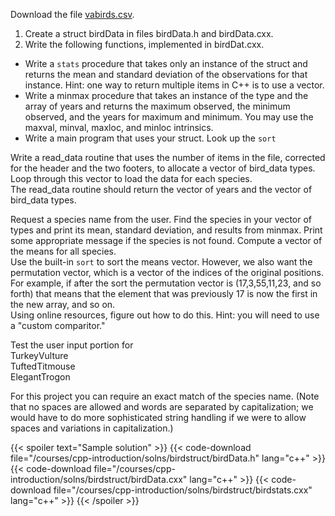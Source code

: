 Download the file [vabirds.csv](/data/vabirds.csv).
1. Create a struct birdData in files birdData.h and birdData.cxx. 
2. Write the following functions, implemented in birdDat.cxx. 
  * Write a `stats` procedure that takes only an instance of the struct and returns the mean and standard deviation of the observations for that instance. Hint: one way to return multiple items in C++ is to use a vector.
  * Write a minmax procedure that takes an instance of the type and the array of years and returns the maximum observed, the minimum observed, and the years for maximum and minimum.  You may use the maxval, minval, maxloc, and minloc intrinsics.
   * Write a main program that uses your struct.  Look up the `sort` 

Write a read_data routine that uses the number of items in the file, corrected for the header and the two footers, to allocate a vector of bird_data types.  
Loop through this vector to load the data for each species.  
The read_data routine should return the vector of years and the vector of bird_data types.  

Request a species name from the user.  Find the species in your vector of types 
and print its mean, standard deviation, and results from minmax. Print some appropriate message if the species is not found.  Compute a vector of the means for all species.  
Use the built-in `sort` to sort the means vector.  However, we also want the permutation vector, which is a vector of the indices of the original positions.  
For example, if after the sort the permutation vector is (17,3,55,11,23, and so forth) that means that the element that was previously 17 is now the first in the new array, and so on.  
Using online resources, figure out how to do this.  Hint: you will need to use a "custom comparitor."

Test the user input portion for 
<br>
TurkeyVulture
<br>
TuftedTitmouse 
<br>
ElegantTrogon

For this project you can require an exact match of the species name.  (Note that no spaces are allowed and words are separated by capitalization; we would have to do more sophisticated string handling if we were to allow spaces and variations in capitalization.)

{{< spoiler text="Sample solution" >}}
{{< code-download file="/courses/cpp-introduction/solns/birdstruct/birdData.h" lang="c++" >}}
{{< code-download file="/courses/cpp-introduction/solns/birdstruct/birdData.cxx" lang="c++" >}}
{{< code-download file="/courses/cpp-introduction/solns/birdstruct/birdstats.cxx" lang="c++" >}}
{{< /spoiler >}}

